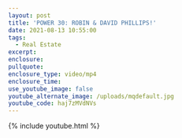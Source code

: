 ```yaml
---
layout: post
title: 'POWER 30: ROBIN & DAVID PHILLIPS!'
date: 2021-08-13 10:55:00
tags:
  - Real Estate
excerpt:
enclosure:
pullquote:
enclosure_type: video/mp4
enclosure_time:
use_youtube_image: false
youtube_alternate_image: /uploads/mqdefault.jpg
youtube_code: haj7zMVdNVs
---
```

{% include youtube.html %}
